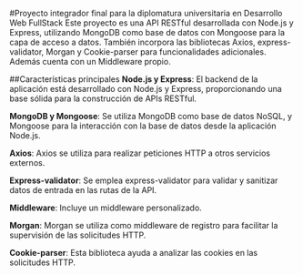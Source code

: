 #Proyecto integrador final para la diplomatura universitaria en Desarrollo Web FullStack
Este proyecto es una API RESTful desarrollada con Node.js y Express, utilizando MongoDB como base de datos con Mongoose para la capa de acceso a datos. 
También incorpora las bibliotecas Axios, express-validator, Morgan y Cookie-parser para funcionalidades adicionales. Además cuenta con un Middleware propio.

##Características principales
**Node.js y Express**: El backend de la aplicación está desarrollado con Node.js y Express, proporcionando una base sólida para la construcción de APIs RESTful.

**MongoDB y Mongoose**: Se utiliza MongoDB como base de datos NoSQL, y Mongoose para la interacción con la base de datos desde la aplicación Node.js.

**Axios**: Axios se utiliza para realizar peticiones HTTP a otros servicios externos.

**Express-validator**: Se emplea express-validator para validar y sanitizar datos de entrada en las rutas de la API.

**Middleware**: Incluye un middleware personalizado.

**Morgan**: Morgan se utiliza como middleware de registro para facilitar la supervisión de las solicitudes HTTP.

**Cookie-parser**: Esta biblioteca ayuda a analizar las cookies en las solicitudes HTTP.

